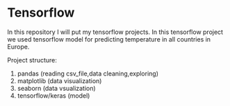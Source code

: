 # Tensorflow
In this repository I will put my tensorflow projects.
In this tensorflow project we used tensorflow model for predicting temperature in all countries in Europe.

Project structure:

1. pandas (reading csv_file,data cleaning,exploring)
2. matplotlib (data visualization)
3. seaborn (data vsualization)
4. tensorflow/keras (model)
